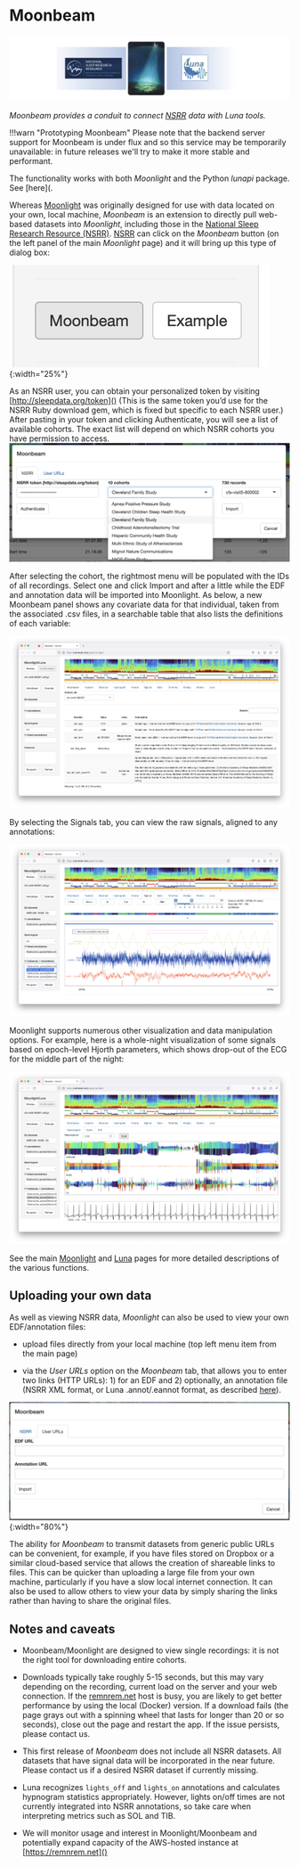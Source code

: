 # Moonbeam

![img](../img/mb0.png)

_Moonbeam provides a conduit to connect [NSRR](https://sleepdata.org)
data with Luna tools._

!!!warn	"Prototyping Moonbeam"
    Please note	that the backend server	support	for Moonbeam is	under flux and so this service may be temporarily unavailable:	in future releases we'll try to	make it	more stable and	performant.

The functionality works with both _Moonlight_ and the Python _lunapi_ package. See [here](.

Whereas [Moonlight](moonlight.md) was originally designed for use with
data located on your own, local machine, _Moonbeam_ is an extension to
directly pull web-based datasets into _Moonlight_, including those in
the [National Sleep Research Resource
(NSRR)](https://sleepdata.org). [NSRR](sleepdata.org) can click on the
_Moonbeam_ button (on the left panel of the main _Moonlight_ page) and
it will bring up this type of dialog box:

![img](../img/mb1.png){:width="25%"}

As an NSRR user, you can obtain your personalized token by visiting
[http://sleepdata.org/token]() (This is the same token you’d use for the
NSRR Ruby download gem, which is fixed but specific to each NSRR
user.) After pasting in your token and clicking Authenticate, you will
see a list of available cohorts. The exact list will depend on which
NSRR cohorts you have permission to access.
![img](../img/mb2.png)

After selecting the cohort, the rightmost menu will be populated with
the IDs of all recordings. Select one and click Import and after a
little while the EDF and annotation data will be imported into
Moonlight. As below, a new Moonbeam panel shows any covariate data for
that individual, taken from the associated .csv files, in a searchable
table that also lists the definitions of each variable:

![img](../img/mb3.png)

By selecting the Signals tab, you can view the raw signals, aligned to any annotations:

![img](../img/mb4.png)

Moonlight supports numerous other visualization and data manipulation
options. For example, here is a whole-night visualization of some
signals based on epoch-level Hjorth parameters, which shows drop-out
of the ECG for the middle part of the night:

![img](../img/mb5.png)

See the main [Moonlight](moonlight.md) and [Luna](ref/index.md) pages for more
detailed descriptions of the various functions.

## Uploading your own data

As well as viewing NSRR data, _Moonlight_ can also be used to view your own EDF/annotation files:

 - upload files directly from your local machine (top left menu item
   from the main page)

 - via the _User URLs_ option on the _Moonbeam_ tab, that allows you
    to enter two links (HTTP URLs): 1) for an EDF and 2) optionally, an
    annotation file (NSRR XML format, or Luna .annot/.eannot
    format, as described [here](ref/annotations.md)).

![img](../img/mb6.png){:width="80%"}

The ability for _Moonbeam_ to transmit datasets from generic public
URLs can be convenient, for example, if you have files stored on
Dropbox or a similar cloud-based service that allows the creation
of shareable links to files.  This can be quicker than uploading a large
file from your own machine, particularly if you have a slow local
internet connection. It can also be used to allow others to view your
data by simply sharing the links rather than having to share
the original files.  


## Notes and caveats

 - Moonbeam/Moonlight are designed to view single recordings: it is
   not the right tool for downloading entire cohorts.

 - Downloads typically take roughly 5-15 seconds, but this may vary
    depending on the recording, current load on the server and your
    web connection. If the [remnrem.net]() host is busy, you are
    likely to get better performance by using the local (Docker)
    version. If a download fails (the page grays out with a spinning
    wheel that lasts for longer than 20 or so seconds), close out the
    page and restart the app. If the issue persists, please contact
    us.

 - This first release of _Moonbeam_ does not include all NSRR
   datasets. All datasets that have signal data will be incorporated
   in the near future. Please contact us if a desired NSRR dataset if
   currently missing.

 - Luna recognizes `lights_off` and `lights_on` annotations and calculates
   hypnogram statistics appropriately. However, lights on/off times
   are not currently integrated into NSRR annotations, so take care
   when interpreting metrics such as SOL and TIB.

 - We will monitor usage and interest in Moonlight/Moonbeam and
   potentially expand capacity of the AWS-hosted instance at
   [https://remnrem.net]()
 